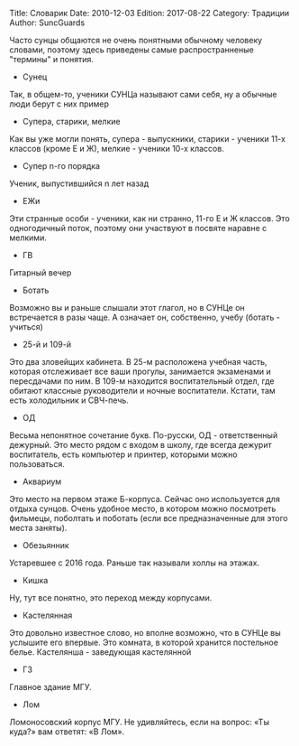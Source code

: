 ﻿Title: Словарик
Date: 2010-12-03 
Edition: 2017-08-22
Category: Традиции
Author: SuncGuards

Часто сунцы общаются не очень понятными обычному человеку словами, поэтому здесь приведены самые распространненые "термины" и понятия.

*   Сунец

Так, в общем-то, ученики СУНЦа называют сами себя, ну а обычные люди берут с них пример

*   Супера, старики, мелкие

Как вы уже могли понять, супера - выпускники, старики - ученики 11-х классов (кроме Е и Ж), мелкие - ученики 10-х классов.

*   Супер n-го порядка

Ученик, выпустившийся n лет назад

*   ЕЖи

Эти странные особи - ученики, как ни странно, 11-го Е и Ж классов. Это одногодичный поток, поэтому они участвуют в посвяте наравне с мелкими.

*   ГВ

Гитарный вечер

*   Ботать

Возможно вы и раньше слышали этот глагол, но в СУНЦе он встречается в разы чаще. А означает он, собственно, учебу (ботать - учиться)

*   25-й и 109-й

Это два зловейщих кабинета. В 25-м расположена учебная часть, которая отслеживает все ваши прогулы, занимается экзаменами и пересдачами по ним. В 109-м находится воспитательный отдел, где обитают классные руководители и ночные воспитатели. Кстати, там есть холодильник и СВЧ-печь.

*   ОД

Весьма непонятное сочетание букв. По-русски, ОД - ответственный дежурный. Это место рядом с входом в школу, где всегда дежурит воспитатель, есть компьютер и принтер, которыми можно пользоваться.

*   Аквариум

Это место на первом этаже Б-корпуса. Сейчас оно используется для отдыха сунцов. Очень удобное место, в котором можно посмотреть фильмецы, поболтать и поботать (если все предназначенные для этого места заняты).

*   Обезьянник

Устаревшее с 2016 года. Раньше так называли холлы на этажах.

*   Кишка

Ну, тут все понятно, это переход между корпусами.

*   Кастелянная

Это довольно известное слово, но вполне возможно, что в СУНЦе вы услышите его впервые. Это комната, в которой хранится постельное белье. Кастелянша - заведующая кастелянной

*   ГЗ

Главное здание МГУ.

*   Лом

Ломоносовский корпус МГУ. Не удивляйтесь, если на вопрос: «Ты куда?» вам ответят: «В Лом».
